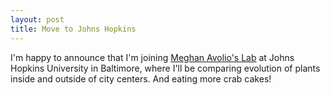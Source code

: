 ```yaml
---
layout: post
title: Move to Johns Hopkins
---
```


I'm happy to announce that I'm joining [Meghan Avolio's Lab](https://avoliolab.weebly.com/meghan-avolio.html) at Johns Hopkins University in Baltimore, where I'll be comparing evolution of plants inside and outside of city centers. And eating more crab cakes!
